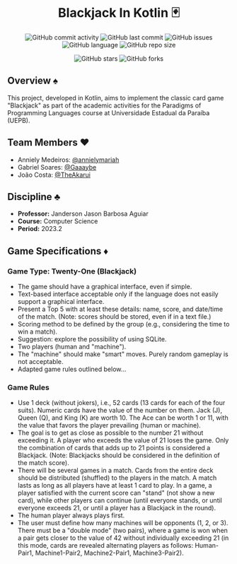 <h1 align="center">Blackjack In Kotlin 🃏</h1>

<p align="center">
  <img alt="GitHub commit activity" src="https://img.shields.io/github/commit-activity/m/theakarui/blackjack-in-kotlin?style=flat-square">
  <img alt="GitHub last commit" src="https://img.shields.io/github/last-commit/theakarui/blackjack-in-kotlin?style=flat-square">
  <img alt="GitHub issues" src="https://img.shields.io/github/issues/theakarui/blackjack-in-kotlin?style=flat-square">
  <img alt="GitHub language" src="https://img.shields.io/github/languages/top/theakarui/blackjack-in-kotlin?style=flat-square">
  <img alt="GitHub repo size" src="https://img.shields.io/github/repo-size/theakarui/blackjack-in-kotlin?style=flat-square">
</p>

<p align="center">
  <img alt="GitHub stars" src="https://img.shields.io/github/stars/theakarui/blackjack-in-kotlin?style=social">
  <img alt="GitHub forks" src="https://img.shields.io/github/forks/theakarui/blackjack-in-kotlin?style=social">
</p>

## Overview ♠️

This project, developed in Kotlin, aims to implement the classic card game "Blackjack" as part of the academic activities for the Paradigms of Programming Languages course at Universidade Estadual da Paraíba (UEPB).

## Team Members ♥️

- Anniely Medeiros: [@annielymariah](https://github.com/annielymariah)
- Gabriel Soares: [@Gaaaybe](https://github.com/Gaaaybe)
- João Costa: [@TheAkarui](https://github.com/TheAkarui)

## Discipline ♣️

- **Professor:** Janderson Jason Barbosa Aguiar
- **Course:** Computer Science
- **Period:** 2023.2

## Game Specifications ♦️

### Game Type: Twenty-One (Blackjack)

- The game should have a graphical interface, even if simple.
- Text-based interface acceptable only if the language does not easily support a graphical interface.
- Present a Top 5 with at least these details: name, score, and date/time of the match. (Note: scores should be stored, even if in a text file.)
- Scoring method to be defined by the group (e.g., considering the time to win a match).
- Suggestion: explore the possibility of using SQLite.
- Two players (human and "machine").
- The "machine" should make "smart" moves. Purely random gameplay is not acceptable.
- Adapted game rules outlined below...

### Game Rules

- Use 1 deck (without jokers), i.e., 52 cards (13 cards for each of the four suits). Numeric cards have the value of the number on them. Jack (J), Queen (Q), and King (K) are worth 10. The Ace can be worth 1 or 11, with the value that favors the player prevailing (human or machine).
- The goal is to get as close as possible to the number 21 without exceeding it. A player who exceeds the value of 21 loses the game. Only the combination of cards that adds up to 21 points is considered a Blackjack. (Note: Blackjacks should be considered in the definition of the match score).
- There will be several games in a match. Cards from the entire deck should be distributed (shuffled) to the players in the match. A match lasts as long as all players have at least 1 card to play. In a game, a player satisfied with the current score can "stand" (not show a new card), while other players can continue (until everyone stands, or until everyone exceeds 21, or until a player has a Blackjack in the round).
- The human player always plays first.
- The user must define how many machines will be opponents (1, 2, or 3). There must be a "double mode" (two pairs), where a game is won when a pair gets closer to the value of 42 without individually exceeding 21 (in this mode, cards are revealed alternating players as follows: Human-Pair1, Machine1-Pair2, Machine2-Pair1, Machine3-Pair2).
